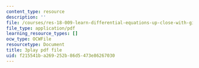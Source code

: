 ```yaml
---
content_type: resource
description: ''
file: /courses/res-18-009-learn-differential-equations-up-close-with-gilbert-strang-and-cleve-moler-fall-2015/f215541ba269252b86d5473e86267030_vA9dfINW4Rg.pdf
file_type: application/pdf
learning_resource_types: []
ocw_type: OCWFile
resourcetype: Document
title: 3play pdf file
uid: f215541b-a269-252b-86d5-473e86267030
---
```

